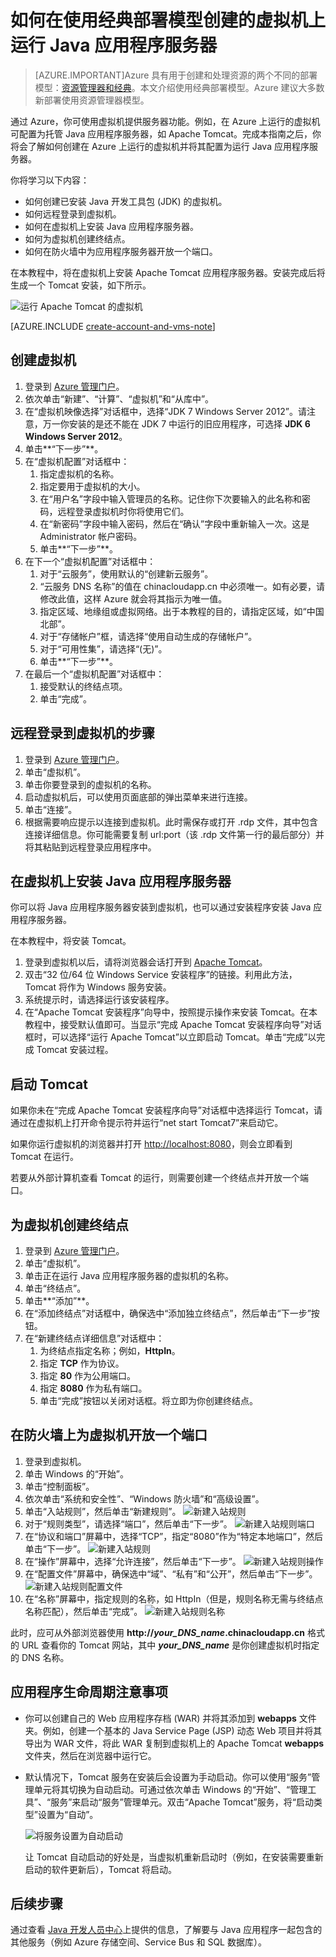 <properties
	pageTitle="虚拟机上的 Tomcat | Azure"
	description="本教程利用使用经典部署模型创建的资源，显示如何创建 Windows 虚拟机并将其配置为运行 Apache Tomcat 应用程序服务器。"
	services="virtual-machines-windows"
	documentationCenter="java"
	authors="rmcmurray"
	manager="wpickett"
	editor=""
    tags="azure-service-management" />

<tags
	ms.service="virtual-machines-windows"
	ms.date="05/04/2016"
	wacn.date="06/29/2016"/>

# 如何在使用经典部署模型创建的虚拟机上运行 Java 应用程序服务器

> [AZURE.IMPORTANT]Azure 具有用于创建和处理资源的两个不同的部署模型：[资源管理器和经典](/documentation/articles/resource-manager-deployment-model)。本文介绍使用经典部署模型。Azure 建议大多数新部署使用资源管理器模型。

通过 Azure，你可使用虚拟机提供服务器功能。例如，在 Azure 上运行的虚拟机可配置为托管 Java 应用程序服务器，如 Apache Tomcat。完成本指南之后，你将会了解如何创建在 Azure 上运行的虚拟机并将其配置为运行 Java 应用程序服务器。

你将学习以下内容：

* 如何创建已安装 Java 开发工具包 (JDK) 的虚拟机。
* 如何远程登录到虚拟机。
* 如何在虚拟机上安装 Java 应用程序服务器。
* 如何为虚拟机创建终结点。
* 如何在防火墙中为应用程序服务器开放一个端口。

在本教程中，将在虚拟机上安装 Apache Tomcat 应用程序服务器。安装完成后将生成一个 Tomcat 安装，如下所示。

![运行 Apache Tomcat 的虚拟机][virtual_machine_tomcat]

[AZURE.INCLUDE [create-account-and-vms-note](../includes/create-account-and-vms-note.md)]

## 创建虚拟机

1. 登录到 [Azure 管理门户](https://manage.windowsazure.cn)。
2. 依次单击“新建”、“计算”、“虚拟机”和“从库中”。
3. 在“虚拟机映像选择”对话框中，选择“JDK 7 Windows Server 2012”。请注意，万一你安装的是还不能在 JDK 7 中运行的旧应用程序，可选择 **JDK 6 Windows Server 2012**。
4. 单击**“下一步”**。
5. 在“虚拟机配置”对话框中：
    1. 指定虚拟机的名称。
    2. 指定要用于虚拟机的大小。
    3. 在“用户名”字段中输入管理员的名称。记住你下次要输入的此名称和密码，远程登录虚拟机时你将使用它们。
    4. 在“新密码”字段中输入密码，然后在“确认”字段中重新输入一次。这是 Administrator 帐户密码。
    5. 单击**“下一步”**。
6. 在下一个“虚拟机配置”对话框中：
    1. 对于“云服务”，使用默认的“创建新云服务”。
    2. “云服务 DNS 名称”的值在 chinacloudapp.cn 中必须唯一。如有必要，请修改此值，这样 Azure 就会将其指示为唯一值。
    2. 指定区域、地缘组或虚拟网络。出于本教程的目的，请指定区域，如“中国北部”。
    2. 对于“存储帐户”框，请选择“使用自动生成的存储帐户”。
    3. 对于“可用性集”，请选择“(无)”。
    4. 单击**“下一步”**。
7. 在最后一个“虚拟机配置”对话框中：
    1. 接受默认的终结点项。
    2. 单击“完成”。

## 远程登录到虚拟机的步骤

1. 登录到 [Azure 管理门户](https://manage.windowsazure.cn)。
2. 单击“虚拟机”。
3. 单击你要登录到的虚拟机的名称。
4. 启动虚拟机后，可以使用页面底部的弹出菜单来进行连接。
5. 单击“连接”。
6. 根据需要响应提示以连接到虚拟机。此时需保存或打开 .rdp 文件，其中包含连接详细信息。你可能需要复制 url:port（该 .rdp 文件第一行的最后部分）并将其粘贴到远程登录应用程序中。

## 在虚拟机上安装 Java 应用程序服务器

你可以将 Java 应用程序服务器安装到虚拟机，也可以通过安装程序安装 Java 应用程序服务器。

在本教程中，将安装 Tomcat。

1. 登录到虚拟机以后，请将浏览器会话打开到 [Apache Tomcat](http://tomcat.apache.org/download-70.cgi)。
2. 双击“32 位/64 位 Windows Service 安装程序”的链接。利用此方法，Tomcat 将作为 Windows 服务安装。
3. 系统提示时，请选择运行该安装程序。
4. 在“Apache Tomcat 安装程序”向导中，按照提示操作来安装 Tomcat。在本教程中，接受默认值即可。当显示“完成 Apache Tomcat 安装程序向导”对话框时，可以选择“运行 Apache Tomcat”以立即启动 Tomcat。单击“完成”以完成 Tomcat 安装过程。

## 启动 Tomcat
如果你未在“完成 Apache Tomcat 安装程序向导”对话框中选择运行 Tomcat，请通过在虚拟机上打开命令提示符并运行“net start Tomcat7”来启动它。

如果你运行虚拟机的浏览器并打开 <http://localhost:8080>，则会立即看到 Tomcat 在运行。

若要从外部计算机查看 Tomcat 的运行，则需要创建一个终结点并开放一个端口。

## 为虚拟机创建终结点
1. 登录到 [Azure 管理门户](https://manage.windowsazure.cn)。
2. 单击“虚拟机”。
3. 单击正在运行 Java 应用程序服务器的虚拟机的名称。
4. 单击“终结点”。
5. 单击**“添加”**。
6. 在“添加终结点”对话框中，确保选中“添加独立终结点”，然后单击“下一步”按钮。
7. 在“新建终结点详细信息”对话框中：
    1. 为终结点指定名称；例如，**HttpIn**。
    2. 指定 **TCP** 作为协议。
    3. 指定 **80** 作为公用端口。
    4. 指定 **8080** 作为私有端口。
    5. 单击“完成”按钮以关闭对话框。将立即为你创建终结点。

## 在防火墙上为虚拟机开放一个端口
1. 登录到虚拟机。
2. 单击 Windows 的“开始”。
3. 单击“控制面板”。
4. 依次单击“系统和安全性”、“Windows 防火墙”和“高级设置”。
5. 单击“入站规则”，然后单击“新建规则”。
 ![新建入站规则][NewIBRule]
6. 对于“规则类型”，请选择“端口”，然后单击“下一步”。
 ![新建入站规则端口][NewRulePort]
7. 在“协议和端口”屏幕中，选择“TCP”，指定“8080”作为“特定本地端口”，然后单击“下一步”。
 ![新建入站规则][NewRuleProtocol]
8. 在“操作”屏幕中，选择“允许连接”，然后单击“下一步”。
 ![新建入站规则操作][NewRuleAction]
9. 在“配置文件”屏幕中，确保选中“域”、“私有”和“公开”，然后单击“下一步”。
 ![新建入站规则配置文件][NewRuleProfile]
10. 在“名称”屏幕中，指定规则的名称，如 HttpIn（但是，规则名称无需与终结点名称匹配），然后单击“完成”。
 ![新建入站规则名称][NewRuleName]

此时，应可从外部浏览器使用 **http://*your\_DNS\_name*.chinacloudapp.cn** 格式的 URL 查看你的 Tomcat 网站，其中 ***your\_DNS\_name*** 是你创建虚拟机时指定的 DNS 名称。

## 应用程序生命周期注意事项
* 你可以创建自己的 Web 应用程序存档 (WAR) 并将其添加到 **webapps** 文件夹。例如，创建一个基本的 Java Service Page (JSP) 动态 Web 项目并将其导出为 WAR 文件，将此 WAR 复制到虚拟机上的 Apache Tomcat **webapps** 文件夹，然后在浏览器中运行它。
* 默认情况下，Tomcat 服务在安装后会设置为手动启动。你可以使用“服务”管理单元将其切换为自动启动。可通过依次单击 Windows 的“开始”、“管理工具”、“服务”来启动“服务”管理单元。双击“Apache Tomcat”服务，将“启动类型”设置为“自动”。

    ![将服务设置为自动启动][service_automatic_startup]

    让 Tomcat 自动启动的好处是，当虚拟机重新启动时（例如，在安装需要重新启动的软件更新后），Tomcat 将启动。

## 后续步骤
通过查看 [Java 开发人员中心](/develop/java/)上提供的信息，了解要与 Java 应用程序一起包含的其他服务（例如 Azure 存储空间、Service Bus 和 SQL 数据库）。

[virtual_machine_tomcat]: ./media/virtual-machines-windows-classic-java-run-tomcat-app-server/WA_VirtualMachineRunningApacheTomcat.png

[service_automatic_startup]: ./media/virtual-machines-windows-classic-java-run-tomcat-app-server/WA_TomcatServiceAutomaticStart.png









[NewIBRule]: ./media/virtual-machines-windows-classic-java-run-tomcat-app-server/NewInboundRule.png
[NewRulePort]: ./media/virtual-machines-windows-classic-java-run-tomcat-app-server/NewRulePort.png
[NewRuleProtocol]: ./media/virtual-machines-windows-classic-java-run-tomcat-app-server/NewRuleProtocol.png
[NewRuleAction]: ./media/virtual-machines-windows-classic-java-run-tomcat-app-server/NewRuleAction.png
[NewRuleName]: ./media/virtual-machines-windows-classic-java-run-tomcat-app-server/NewRuleName.png
[NewRuleProfile]: ./media/virtual-machines-windows-classic-java-run-tomcat-app-server/NewRuleProfile.png

<!---HONumber=Mooncake_0215_2016-->